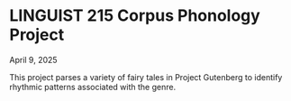 # LINGUIST 215 Corpus Phonology Project

April 9, 2025

This project parses a variety of fairy tales in Project Gutenberg to identify rhythmic patterns associated with the genre.
